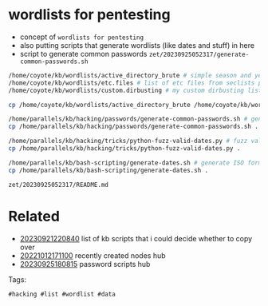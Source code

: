 # wordlists for pentesting

- concept of `wordlists for pentesting`
- also putting scripts that generate wordlists (like dates and stuff) in here
- script to generate common passwords `zet/20230925052317/generate-common-passwords.sh`

```bash
/home/coyote/kb/wordlists/active_directory_brute # simple season and year wordlist plus some simple passwords
/home/coyote/kb/wordlists/etc.files # list of etc files from seclists project. could just link to project.
/home/coyote/kb/wordlists/custom.dirbusting # my custom dirbusting list of things that sounded important and missing from existing lists

cp /home/coyote/kb/wordlists/active_directory_brute /home/coyote/kb/wordlists/etc.files /home/coyote/kb/wordlists/custom.dirbusting .

/home/parallels/kb/hacking/passwords/generate-common-passwords.sh # generate common passwords
cp /home/parallels/kb/hacking/passwords/generate-common-passwords.sh .

/home/parallels/kb/hacking/tricks/python-fuzz-valid-dates.py # fuzz valid dates
cp /home/parallels/kb/hacking/tricks/python-fuzz-valid-dates.py .

/home/parallels/kb/bash-scripting/generate-dates.sh # generate ISO format dates wordlists for the last few years
cp /home/parallels/kb/bash-scripting/generate-dates.sh .
```

` zet/20230925052317/README.md `

# Related

- [20230921220840](/zet/20230921220840/README.md) list of kb scripts that i could decide whether to copy over
- [20221012171100](/zet/20221012171100/README.md) recently created nodes hub
- [20230925180815](/zet/20230925180815/README.md) password scripts hub

Tags:

    #hacking #list #wordlist #data
